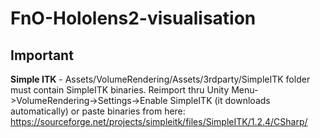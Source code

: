 # FnO-Hololens2-visualisation
## Important

<b>Simple ITK</b> - Assets/VolumeRendering/Assets/3rdparty/SimpleITK folder must contain SimpleITK binaries. Reimport thru Unity Menu->VolumeRendering->Settings->Enable SimpleITK (it downloads automatically) or paste binaries from here: https://sourceforge.net/projects/simpleitk/files/SimpleITK/1.2.4/CSharp/
